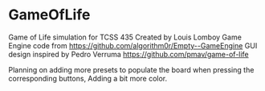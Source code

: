 # GameOfLife

Game of Life simulation for TCSS 435
Created by Louis Lomboy
Game Engine code from
https://github.com/algorithm0r/Empty--GameEngine
GUI design inspired by Pedro Verruma
https://github.com/pmav/game-of-life

Planning on adding more presets to populate the board when pressing the corresponding buttons,
Adding a bit more color.
